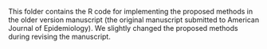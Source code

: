 This folder contains the R code for implementing the proposed methods in the older version manuscript (the original manuscript submitted to American Journal of Epidemiology). We slightly changed the proposed methods during revising the manuscript.
